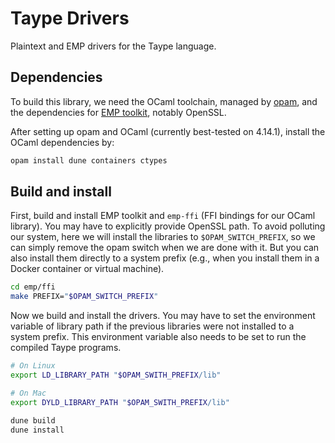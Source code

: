 # Taype Drivers

Plaintext and EMP drivers for the Taype language.

## Dependencies

To build this library, we need the OCaml toolchain, managed by
[opam](https://opam.ocaml.org), and the dependencies for [EMP
toolkit](https://github.com/emp-toolkit/emp-tool), notably OpenSSL.

After setting up opam and OCaml (currently best-tested on 4.14.1), install the
OCaml dependencies by:

``` sh
opam install dune containers ctypes
```

## Build and install

First, build and install EMP toolkit and `emp-ffi` (FFI bindings for our OCaml
library). You may have to explicitly provide OpenSSL path. To avoid polluting
our system, here we will install the libraries to `$OPAM_SWITCH_PREFIX`, so we
can simply remove the opam switch when we are done with it. But you can also
install them directly to a system prefix (e.g., when you install them in a
Docker container or virtual machine).

``` sh
cd emp/ffi
make PREFIX="$OPAM_SWITCH_PREFIX"
```

Now we build and install the drivers. You may have to set the environment
variable of library path if the previous libraries were not installed to a
system prefix. This environment variable also needs to be set to run the
compiled Taype programs.

``` sh
# On Linux
export LD_LIBRARY_PATH "$OPAM_SWITH_PREFIX/lib"

# On Mac
export DYLD_LIBRARY_PATH "$OPAM_SWITH_PREFIX/lib"

dune build
dune install
```

